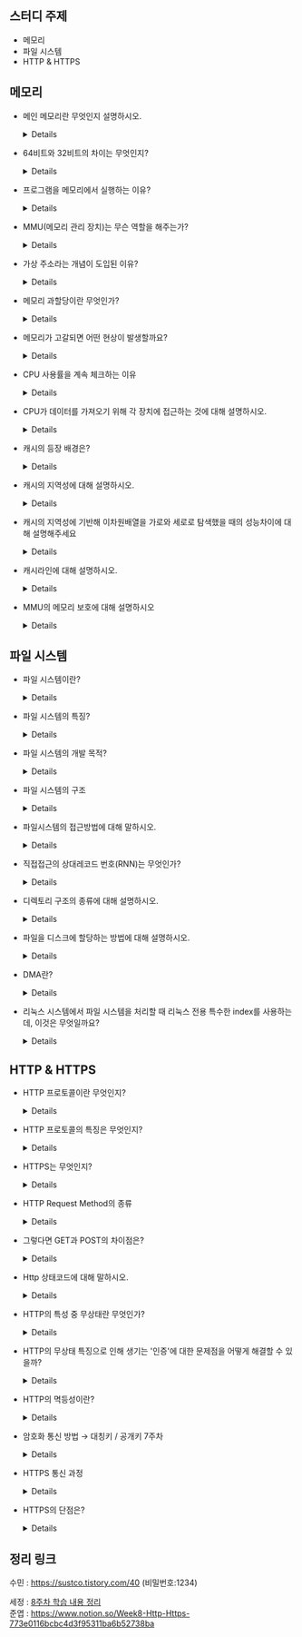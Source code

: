 ## 스터디 주제

* 메모리
* 파일 시스템
* HTTP & HTTPS

## 메모리

- 메인 메모리란 무엇인지 설명하시오.

  <details>

    - 메인 메모리는 CPU가 직접 접근할 수 있는 기억 장치

    - 프로세스가 실행되려면 프로그램이 메모리에 올라와야 함
    
  </details>


- 64비트와 32비트의 차이는 무엇인지?

  <details>

    - 64비트와 32비트의 차이는 CPU가 한 번에 처리할 수 있는 데이터의 크기에 있습니다.

    - 64비트 CPU는 32비트 CPU보다 더 많은 양의 데이터를 처리할 수 있으며, 더욱 정확하고 빠른 처리가 가능합니다.

    - **CPU의 비트는 한 번에 다룰 수 있는 데이터의 최대 크기**

        - CPU의 bit는 “메모리 주소 공간”의 크기와도 연관이 있다
  
  </details>


- 프로그램을 메모리에서 실행하는 이유?

  <details>

  - 느리고 값싼 하드디스크는 제2저장장치로 사용

  - 비싸고 빠른 메모리는 작업공간으로 사용

  - 메모리를 계층적 구조로 만들어 작업속도를 올리고, 가격을 낮추는 방법을 “계층적 메모리 구조”라고 한다.

  - **프로그램을 메모리에서 실행하는 이유는 CPU가 바로 접근하여 처리할 수 있기 때문**

  - 디스크나 다른 저장장치에서 프로그램을 실행하면 CPU가 더 많은 시간을 소비하게 되어 작업이 더디게 처리됩니다.

  </details>



- MMU(메모리 관리 장치)는 무슨 역할을 해주는가?

  <details>

  - MMU가 지원되지 않으면 물리 주소를 직접 접근해야 하기 때문에 부담

  - MMU는 사용자가 기억장소를 일일이 할당해야하는 불편 없애준다.

  - 프로세스의 크기가 실제 메모리의 용량을 초과해도 실행될 수 있게 해준다.

  </details>


- 가상 주소라는 개념이 도입된 이유?

  <details>
  메모리의 공간이 한정적이기 때문에 사용자에게 더 많은 메모리를 제공하기 위해 가상 주소라는 개념 등장
  </details>

- 메모리 과할당이란 무엇인가?

  <details>
  실제 메모리의 사이즈보다 더 큰 사이즈의 메모리를 프로세스에 할당한 상황
  </details>

- 메모리가 고갈되면 어떤 현상이 발생할까요?

  <details>

  - 프로세스들의 Swap이 활발해지면서 CPU 사용률이 하락하게 되고, CPU가 놀고있는 것을 발견한 운영체제는 프로세스를 추가하게 되는 쓰레싱 현상이 발생한다.

  - 쓰레싱이 해소되지 않을 경우, Out of Memory 상태로 판단되어 중요도가 낮은 프로세스를 찾아 강제로 종료하게 된다.

  - 쓰레싱 (Trashing ) : 메모리 영역에 접근하게 될 때, 메모리에 페이지 부재(=페이지 폴트(Page fault)율이 높은 것을 의미한다.

  출처 : [참고 자료](https://github.com/backtony/Backend_Interview_for_Beginner/blob/master/OS.md)

  </details>

- CPU 사용률을 계속 체크하는 이유

  <details>

  - 특정 시점만 체크한 경우 CPU 사용률이 높아보일 수 있다.

  - 연속 체크시 CPU 사용률이 급격하게 떨어지는 구간을 발견할 가능성이 높아지고, 이때 메모리 적재량을 함께 체크하면 쓰레싱 유무를 확인할 수 있게 된다.

  - 따라서 추가적인 서버자원을 배치하는 등 해결방안을 마련할 수 있다.

  </details>


- CPU가 데이터를 가져오기 위해 각 장치에 접근하는 것에 대해 설명하시오.

  <details>
  CPU는 캐시메모리, 주기억장치, 보조기억장치 순으로 접근한다.
  캐시 히트할경우 캐시 메모리에서 데이터를 CPU레지스터에 복사한다. 캐시미스가 뜰경우 주기억장치인 메모리에서 찾으며, 찾았을 경우 메모리의 데이터를 캐시 메모리에 복사하고, 캐시 메모리에 복제된 내용을 CPU레지스터에 복사한다. 
  메모리에서 찾지 못했을 경우, 보조기억장치에서 메모리에 적재하고 적재된 내용을 캐시메모리에 복사한다. 그리고 캐시 메모리의 데이터를 CPU레지스터에 복사한다.
  </details>

- 캐시의 등장 배경은?

  <details>
  CPU와 메인 메모리 속도를 맞추기 위해 캐시가 존재
  </details>

- 캐시의 지역성에 대해 설명하시오.

  <details>
  A1) 기억 장치 내의 정보를 균일하게 액세스 하는 것이 아니라 한 순간에 특정부분을 집중적으로 참조하는 특성<br>
  A2) 자주 사용될 것 같은 데이터를 담을 때 사용하는 원리<br>
  시간적 지역성 : 사용되었던 데이터가 가까운 시일 내에 한번더 사용될 가능성이 큰 성질<br>
  공간적 지역성 : 사용되었던 데이터의 인접 데이터가 사용될 가능성이 큰 성질<br>
  (이건 추가) 순차적 지역성 : 분기가 발생하지 않는 이상 순차적으로 실행될 가능성이 큰 성질
  </details>

- 캐시의 지역성에 기반해 이차원배열을 가로와 세로로 탐색했을 때의 성능차이에 대해 설명해주세요

  <details>
  반복문 내에 있으므로 시간지역성을 가지며 이 둘의 차이점은 연속적인 공간을 참조하냐 안하냐이다.<br>
  가로로 탐색했을 경우는 공간지역성의 이점을 얻을 수 있어 좀 더 빠른 결과를 나타낸다.
  </details>

- 캐시라인에 대해 설명하시오.

  <details>
  캐시에 목적 데이터가 저장되어 있다면 바로 접근하여 출력할수 있어야 캐시가 의미가 있어진다.
  따라서, 캐시에 저장하는 데이터에는 데이터의 메모리 주소 등을 기록해 둔 태그 를 달아놓게 되고 태그들의 묶음을 캐시라인 이라고 한다.</details>

- MMU의 메모리 보호에 대해 설명하시오

  <details>
    프로세스는 독립적인 메모리 공간을 가져야 되고, 자신의 공간만 접근해야 한다. 따라서 한 프로세스에게 합법적인 주소 영역을 설정하고, 잘못된 접근이 오면 trap을 발생시키며 보호한다.
      `base<= x < base+limit` 영역밖에서 접근을 요구하면 trap을 발생시킨다. 
  </details>

## 파일 시스템

- 파일 시스템이란?

  <details>

  - 컴퓨터에서 파일이나 자료를 쉽게 발견할 수 있도록, 유지 및 관리하는 방법

  - 저장매체에는 수많은 파일이 있기 때문에, 이런 파일들을 관리하는 방법

  </details>


- 파일 시스템의 특징?

  <details>

  1. 커널 영역에서 동작

  2. 파일 CRUD 기능을 원활히 수행하기 위한 목적

  3. 계층적 디렉터리 구조를 가진다.

  4. 디스크 파티션 별로 하나씩 둘 수 있다.

    </details>

- 파일 시스템의 개발 목적?

  <details>

  - 하드디스크와 메인 메모리의 속도차를 줄이기 위함

  - 파일 관리

  - 하드디스크 용량의 효율적 이용

  </details>

- 파일 시스템의 구조

  <details>

  - 메타 영역 : 데이터 영역에 기록된 파일의 이름, 위치, 크기, 시간정보, 삭제유무 등의 파일 정보

  - 데이터 영역 : 파일의 데이터

  </details>


- 파일시스템의 접근방법에 대해 말하시오.

  <details>
  순차접근과 직접접근이 있다. 순차접근은 가장 간단한 접근방법으로 대부분은 읽기,쓰기이다. 
  디스크에있는 파일을 마치 테이프를 재생하는 것처럼 접근한다. offset을 앞이나 뒤로 옮길수도있다.
  직접접근은 임의접근이라고도 불리우며 예를들어 5번레코드를 원한다면 바로 접근할 수 있는 방법이다. 
  직접접근은 접근하고자 하는 레코드의 시작 주소를 알아야 한다. 이를 해결하기위해 상대레코드 번호가 필요하다.
    </details>

- 직접접근의 상대레코드 번호(RNN)는 무엇인가?

  <details>
  상대 레코드 번호는 디스크상에서 레코드의 절대적 위치를 나타내는 것이 아니라, 레코드가 속한 파일의 시작으로부터 레코드의 위치를 나타내는 것이다. 
  고정 길이 레코드 방식으로 저장된 파일이라면 상대 레코드 번호를 통해 임의 접근을 충분히 구현할 수 있다. 
  그러나 가변 길이 레코드 방식으로 저장된 파일의 경우에는 상대 레코드 번호를 통해 레코드에 접근할 수 없기 때문에 
  각각의 레코드의 상대적 시작 주소를 저장한 별도의 자료구조나 파일을 이용해야 한다.
  </details>

- 디렉토리 구조의 종류에 대해 설명하시오.

  <details>
  Single-level directory, Two-level directory, Tree structured directory, Acyclic-graph directory, General graph directory 등이 있다.
    </details>

- 파일을 디스크에 할당하는 방법에 대해 설명하시오.

  <details>
  Contiguous Allocation, Linked Allocation, Indexed Allocation가 있다. 
  첫번째는 연속적으로 배치하는 방법이며 두번째는 Linked List의 형태로 배치하는 방법이다. 세번째는 index block을 생성해 저장해 놓는 방법이다.
    </details>

- DMA란?

  <details>
  direct memory access(DMA)는 CPU가 개입없이 메모리에서 읽거나 메모리에 쓸 수있는 I/O 모듈 권한을 부여 받았다고 보면 된다. 
  DMA 모듈 자체는 메인 메모리와 I/O 장치 간의 데이터 교환을 제어한다. 
  CPU는 전송의 시작과 끝에만 관여하고 전체 블록이 전송 된 후에만 중단된다
    </details>

- 리눅스 시스템에서 파일 시스템을 처리할 때 리눅스 전용 특수한 index를 사용하는데, 이것은 무엇일까요?

  <details>아이노드(i-node) </details>



## HTTP & HTTPS

- HTTP 프로토콜이란 무엇인지?

  <details>

  - **www 상에서 정보를 주고받을 수 있는 포로토콜**

  - 클라이언트와 서버 사이에 이루어지는 요청/응답 프로토콜

  - 주로 HTML 문서를 주고 받는데 사용

  - TCP(HTTP/1, HTTP/2), UDP(HTTP/3)를 사용하며, 80번 포트를 사용한다.

  </details>

- HTTP 프로토콜의 특징은 무엇인지?

  <details>

  - 비연결 지향(connectionless) : 클라이언트가 request를 서버에 보내고, 서버가 클라이언트에 요청에 맞는 response를 보내면 바로 연결을 끊는다.

  - 상태 정보 유지 안 함(stateless) : 연결을 끊는 순간 클라이언트와 서버의 통신은 끝나며 상태 정보를 유지하지 않는다.

  </details>

- HTTPS는 무엇인지?

  <details>

  - **HTTP의 보안상 문제를 해결하기 위해 등장한 프로토콜**

  - HTTP는 텍스트로 자원을 주고받기 때문에 네트워크를 가로챈다면 내용이 유출되는 보안 이슈가 발생한다.

  - SSL, TLS(SSL의 최신 버전)를 이용해 암호화하여 주고받음

      - 응용 계층 및 전송 계층 사이에 위치

  - 443 포트 사용

  - 모든 HTTP 요청과 응답 데이터는 네트워크로 보내기지 전에 **전송 계층과 응용 계층 사이에서 암호화** 된다.

  </details>

- HTTP Request Method의 종류

  <details>
  Get: 자료를 요청할 때 사용<br>
  Post: 자료의 생성을 요청할 때 사용<br>
  Put: 자료의 모든 부분에 대해 수정을 요청할 때 사용<br>
  Patch: 자료의 일부분에 대해 수정을 요청할 때 사용<br>
  Delete: 자료의 삭제를 요청할 때 사용<br>
  뿐만아니라 HEAD, OPTIONS,TRACE,CONNECT가 있다.<br>
  HEAD는 GET과 비슷하지만 웹서버에서의 헤더정보를 보낸다. <br>
      OPTIONS는 시스템에서 지원되는 메소드 종류를 확인가능, TRACE는 루프백 메세지를 호출하기 위해 사용, CONNECT는 프락시 기능을 요청할때 사용.</details>

- 그렇다면 GET과 POST의 차이점은?

  <details>
  GET은 캐시가 가능하고 히스토리에 남으며 길이제한이 있으나 POST는 캐시되지 않으며 히스토리에 남지 않고 길이제한이 없다. POST는 body에 정보를 보냄</details>

- Http 상태코드에 대해 말하시오.

  <details>
  상태 코드는 많은 종류가 있으며, 모두 숫자 세 자리로 이루어져 있다. 아래와 같이 크게 다섯 부류로 나눌 수 있다.<br>
  1XX (조건부 응답): 요청을 받았으며 작업을 계속한다.<br>
  2XX (성공): 클라이언트가 요청한 동작을 수신하여 이해했고, 성공적으로 처리했다.<br>
  3XX (리다이렉션 완료): 클라이언트는 요청을 마치기 위해 추가 동작을 취해야 한다.<br>
  4XX (요청 오류): 클라이언트에 오류가 있음을 나타낸다.<br>
  5XX (서버 오류): 서버가 유효한 요청을 명백하게 수행하지 못했음을 나타낸다.</details>

- HTTP의 특성 중 무상태란 무엇인가?

  <details>
  비연결적인 특성으로 연결이 해제됨과 동시에 서버와 클라이언트가 이전에 요청한 결과에 대해서 잊어버리게 된다. 
  즉, 클라이언트가 이전 요청과 같은 데이터를 원한다고 하더라도 다시 서버에 연결을 하여 동일한 요청을 시도해야 한다. 
  HTTP는 이러한 무상태 특성으로 인해 독립적인 쌍의 요청과 응답을 처리하기 때문에, 단순하고 상태를 저장해야 하는 서버의 부담을 줄일 수 있다.</details>

- HTTP의 무상태 특징으로 인해 생기는 '인증'에 대한 문제점을 어떻게 해결할 수 있을까?

  <details>
  쿠키 : 쿠키는 웹 브라우저가 보관하는 데이터다,웹 서버는 쿠키를 생성하여 웹 브라우저에 정보를 전송할 수 있고, 쿠키는 key-value 형태로 웹 브라우저의 쿠키 저장소에 저장된다. 서버로부터 쿠키를 전달 받은 웹 브라우저는 이후 웹 서버에 요청을 보낼 때 쿠키를 헤더에 실어서 함께 전송한다.<br>
  세션 : 쿠키와 다른 점은, 쿠키는 각 브라우저의 별 도 쿠키 저장소에 저장되는 반면 세션은 서버에 저장이 된다. 웹 브라우저는 각각 별도의 세션을 갖는다. 각 세션을 구분하기 위해 고유 ID를 할당하고, 웹 서버는 각 브라우저에게 세션 ID를 전송한다. 웹 브라우저는 웹 서버에 연결 시 매번 세션 ID를 보내서 웹 서버가 어떤 세션을 사용할 지 알 수 있도록 한다. 이때, 웹 서버와 웹 브라우저가 세션 ID를 주고 받기 위해 사용하는 것이 쿠키다. 세션 ID를 쿠키에 넣는다고 생각하면 된다.<br>
  토큰 : 토큰 기반 인증의 방법으로 많은 웹 서버들은 JWT (JSON Web Token)을 사용한다. 토큰 기반 인증 방식은 유저의 정보가 서버에 저장되지 않는 무상태라는 특징이 있다</details>

- HTTP의 멱등성이란?

  <details>
  특정 HTTP 메서드를 여러 번 요청을 했을 경우, 매번 요청 결과가 같다면 해당 메소드를 멱등성 메소드라고 한다.
  GET, PUT, DELETE가 멱등성 메서드에 속하고 POST는 멱등성 메서드가 아니다.
  같은 POST를 연속적으로 보낸다면 명령은 여러 번 내린 것처럼 부가적인 결과를 가져오기 때문이다.
  </details>

- 암호화 통신 방법 → 대칭키 / 공개키 7주차

  <details>

    - **공개키/개인키, 대칭키 방식을 혼합해서 사용**

    1. A에서 B로 접속 요청

    2. B에서 공개키를 A에게 전달

    3. A는 자신의 대칭키를 공개키 A로 암호화해서 B에게 전달

    4. B는 개인키로 복호화하여 A의 대칭키를 얻음

    5. 얻어낸 대칭키를 이용하여 A와 B가 암호문을 주고 받음

  </details>

- HTTPS 통신 과정

  <details>

  1. 클라이언트(브라우저)가 서버로 **최초 연결 시도**를 함

  2. **서버**는 **공개키(인증서)**를 브라우저에게 넘겨줌

  3. **브라우저**는 **인증서의 유효성을 검사**하고, **세션키를 발급**함

  4. 브라우저는 세션키를 보관하며 추가로 **서버의 공개키**로 **세션키를 암호화**하여 **서버로 전송**함

  5. 서버는 개인키로 암호화된 세션키를 복호화하여 **세션키를 얻음**

  6. 클라이언트와 서버는 **동일한 세션키를 공유**하므로, 데이터를 전달할 때 **세션키로 암호화/복호화를 진행**함

  </details>

- HTTPS의 단점은?

  <details>

  - 암호화 추가 비용 발생

  - 암호화 과정에서 웹 서버에 부하

  - 연결이 끊기면 재인증 시간이 소요

  </details>


## 정리 링크

수민 : https://sustco.tistory.com/40 (비밀번호:1234)

세정 : [8주차 학습 내용 정리](https://evening-november-9ec.notion.site/8-452b2cad192b4642830df4d6e95fa50f)
<br>
준엽 : https://www.notion.so/Week8-Http-Https-773e0116bcbc4d3f95311ba6b52738ba
